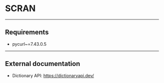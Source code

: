 # SCRAN
***

## Requirements
- pycurl~=7.43.0.5

***
## External documentation
- Dictionary API: https://dictionaryapi.dev/ 